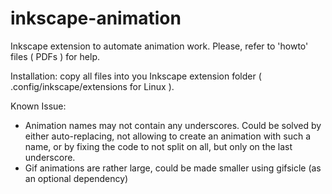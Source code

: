 # inkscape-animation
Inkscape extension to automate animation work.
Please, refer to 'howto' files ( PDFs ) for help.

Installation:
copy all files into you Inkscape extension folder ( .config/inkscape/extensions for Linux ).

Known Issue:
- Animation names may not contain any underscores. Could be solved by either auto-replacing, not allowing to create an animation with such a name, or by fixing the code to not split on all, but only on the last underscore.
- Gif animations are rather large, could be made smaller using gifsicle (as an optional dependency)

